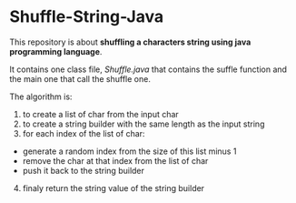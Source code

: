 # Shuffle-String-Java

This repository is about **shuffling a characters string using java programming language**.

It contains one class file, *Shuffle.java* that contains the suffle function and the main one that call the shuffle one.

The algorithm  is:
 1. to create a list of char from the input char
 2. to create a string builder with the same length as the input string
 3. for each index of the list of char:
 * generate a random index from the size of this list minus 1 
 * remove the char at that index from  the list of char 
 * push it back to the string builder
 4. finaly return the string value of the string builder
     
